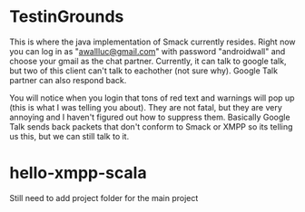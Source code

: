 # TestinGrounds

This is where the java implementation of Smack currently resides. Right now you can log in as "awallluc@gmail.com" with password "androidwall" and choose your gmail as the chat partner. Currently, it can talk to google talk, but two of this client can't talk to eachother (not sure why). Google Talk partner can also respond back. 

You will notice when you login that tons of red text and warnings will pop up (this is what I was telling you about). They are not fatal, but they are very annoying and I haven't figured out how to suppress them. Basically Google Talk sends back packets that don't conform to Smack or XMPP so its telling us this, but we can still talk to it. 

# hello-xmpp-scala 

Still need to add project folder for the main project
